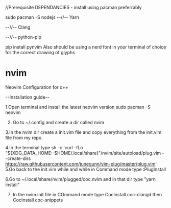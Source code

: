//Prerequisite DEPENDANCIES - install using pacman preferrably


sudo pacman -S nodejs
  --//--       Yarn
  
  --//--       Clang
  
  --//--       python-pip
  
pip install pynvim
Also should be using a nerd font in your terminal of choice for the correct drawing of glyphs

# nvim
Neovim Configuration for c++

--Installation guide--

1.Open terminal and install the latest neovim version 
sudo pacman -S neovim

2. Go to ~/.config and create a dir called nvim

3.In the nvim dir create a init.vim file and copy everything from the init.vim file from my repo.

4.In the terminal type
sh -c 'curl -fLo "${XDG_DATA_HOME:-$HOME/.local/share}"/nvim/site/autoload/plug.vim --create-dirs \
       https://raw.githubusercontent.com/junegunn/vim-plug/master/plug.vim'
5.Go back to the init.vim while and while in Command mode type :PlugInstall

6.Go to ~/.local/share/nvim/plugged/coc.nvim and in that dir type "yarn install"

7. In the nvim.init file in COmmand mode type 
CocInstall coc-clangd then CocInstall coc-snippets
